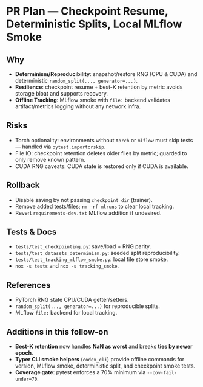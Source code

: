 # PR Plan — Checkpoint Resume, Deterministic Splits, Local MLflow Smoke

## Why
- **Determinism/Reproducibility**: snapshot/restore RNG (CPU & CUDA) and deterministic `random_split(..., generator=...)`.
- **Resilience**: checkpoint resume + best-K retention by metric avoids storage bloat and supports recovery.
- **Offline Tracking**: MLflow smoke with `file:` backend validates artifact/metrics logging without any network infra.

## Risks
- Torch optionality: environments without `torch` or `mlflow` must skip tests — handled via `pytest.importorskip`.
- File IO: checkpoint retention deletes older files by metric; guarded to only remove known pattern.
- CUDA RNG caveats: CUDA state is restored only if CUDA is available.

## Rollback
- Disable saving by not passing `checkpoint_dir` (trainer).
- Remove added tests/files; `rm -rf mlruns` to clear local tracking.
- Revert `requirements-dev.txt` MLflow addition if undesired.

## Tests & Docs
- `tests/test_checkpointing.py`: save/load + RNG parity.
- `tests/test_datasets_determinism.py`: seeded split reproducibility.
- `tests/test_tracking_mlflow_smoke.py`: local file store smoke.
- `nox -s tests` and `nox -s tracking_smoke`.

## References
- PyTorch RNG state CPU/CUDA getter/setters.
- `random_split(..., generator=...)` for reproducible splits.
- MLflow `file:` backend for local tracking.

## Additions in this follow-on
- **Best-K retention** now handles **NaN as worst** and breaks **ties by newer epoch**.
- **Typer CLI smoke helpers** (`codex_cli`) provide offline commands for version, MLflow smoke, deterministic split, and checkpoint smoke tests.
- **Coverage gate**: pytest enforces a 70% minimum via `--cov-fail-under=70`.

